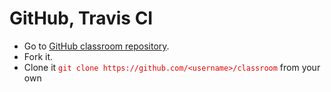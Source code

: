 <style>
    code {
        color: rgb(230, 0, 0);
    }
</style>

GitHub, Travis CI
======================================

*   Go to [GitHub classroom repository](https://github.com/education/classroom).
*   Fork it.
*   Clone it `git clone https://github.com/<username>/classroom` from your own 
